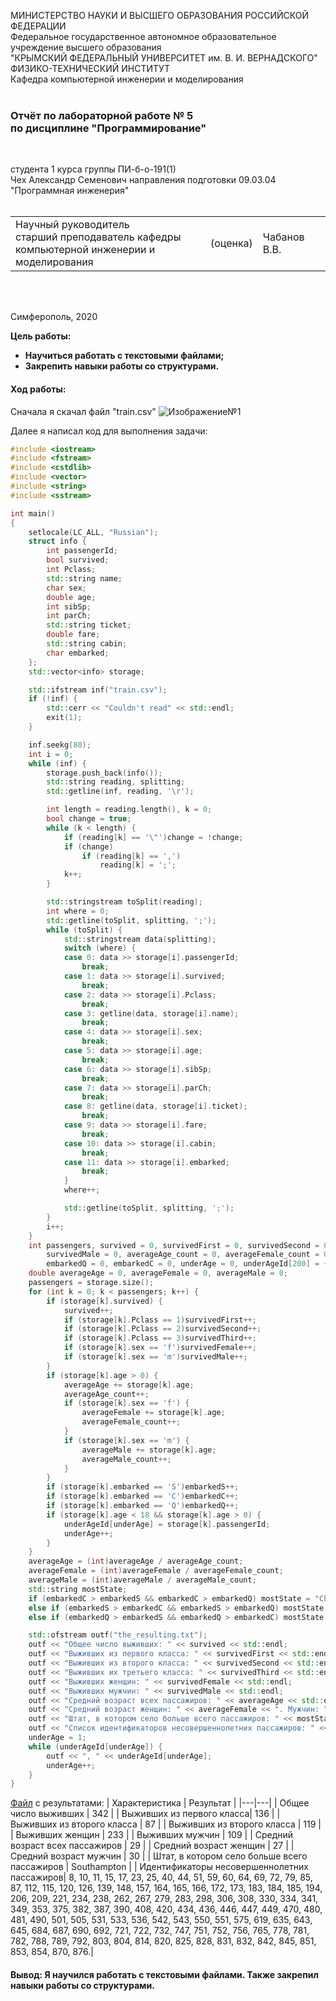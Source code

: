 МИНИСТЕРСТВО НАУКИ  И ВЫСШЕГО ОБРАЗОВАНИЯ РОССИЙСКОЙ ФЕДЕРАЦИИ  
Федеральное государственное автономное образовательное учреждение высшего образования  
"КРЫМСКИЙ ФЕДЕРАЛЬНЫЙ УНИВЕРСИТЕТ им. В. И. ВЕРНАДСКОГО"  
ФИЗИКО-ТЕХНИЧЕСКИЙ ИНСТИТУТ  
Кафедра компьютерной инженерии и моделирования
<br/><br/>

### Отчёт по лабораторной работе № 5<br/> по дисциплине "Программирование"
<br/>

студента 1 курса группы ПИ-б-о-191(1)  
Чех Александр Семенович 
направления подготовки 09.03.04 "Программная инженерия"  
<br/>

<table>
<tr><td>Научный руководитель<br/> старший преподаватель кафедры<br/> компьютерной инженерии и моделирования</td>
<td>(оценка)</td>
<td>Чабанов В.В.</td>
</tr>
</table>
<br/><br/>

Симферополь, 2020
 
 **Цель работы:**
 - **Научиться работать с текстовыми файлами;**
 - **Закрепить навыки работы со структурами.**
#### Ход работы:
Сначала я скачал файл "train.csv"
![Изображение№1](https://sun9-11.userapi.com/c857724/v857724499/1fce58/yNlK3-DsfNo.jpg "Рис.1")

Далее я написал код для выполнения задачи:


```c++
#include <iostream>
#include <fstream>
#include <cstdlib>
#include <vector>
#include <string>
#include <sstream>

int main()
{
	setlocale(LC_ALL, "Russian");
	struct info {
		int passengerId;
		bool survived;
		int Pclass;
		std::string name;
		char sex;
		double age;
		int sibSp;
		int parCh;
		std::string ticket;
		double fare;
		std::string cabin;
		char embarked;
	}; 
	std::vector<info> storage; 

	std::ifstream inf("train.csv");
	if (!inf) {
		std::cerr << "Couldn't read" << std::endl;
		exit(1);
	}

	inf.seekg(80); 
	int i = 0; 
	while (inf) {
		storage.push_back(info()); 
		std::string reading, splitting;
		std::getline(inf, reading, '\r'); 

		int length = reading.length(), k = 0; 
		bool change = true;
		while (k < length) {
			if (reading[k] == '\"')change = !change;
			if (change)
				if (reading[k] == ',')
					reading[k] = ';';
			k++;
		}

		std::stringstream toSplit(reading);
		int where = 0;
		std::getline(toSplit, splitting, ';'); 
		while (toSplit) {
			std::stringstream data(splitting);
			switch (where) { 
			case 0: data >> storage[i].passengerId;
				break;
			case 1: data >> storage[i].survived;
				break;
			case 2: data >> storage[i].Pclass;
				break;
			case 3: getline(data, storage[i].name);
				break;
			case 4: data >> storage[i].sex;
				break;
			case 5: data >> storage[i].age;
				break;
			case 6: data >> storage[i].sibSp;
				break;
			case 7: data >> storage[i].parCh;
				break;
			case 8: getline(data, storage[i].ticket);
				break;
			case 9: data >> storage[i].fare;
				break;
			case 10: data >> storage[i].cabin;
				break;
			case 11: data >> storage[i].embarked;
				break;
			}
			where++;

			std::getline(toSplit, splitting, ';');
		}
		i++; 
	}
	int passengers, survived = 0, survivedFirst = 0, survivedSecond = 0, survivedThird = 0, survivedFemale = 0,
		survivedMale = 0, averageAge_count = 0, averageFemale_count = 0, averageMale_count = 0, embarkedS = 0,
		embarkedQ = 0, embarkedC = 0, underAge = 0, underAgeId[200] = { 0 };
	double averageAge = 0, averageFemale = 0, averageMale = 0;
	passengers = storage.size();
	for (int k = 0; k < passengers; k++) {
		if (storage[k].survived) {
			survived++;
			if (storage[k].Pclass == 1)survivedFirst++;
			if (storage[k].Pclass == 2)survivedSecond++;
			if (storage[k].Pclass == 3)survivedThird++;
			if (storage[k].sex == 'f')survivedFemale++;
			if (storage[k].sex == 'm')survivedMale++;
		}
		if (storage[k].age > 0) {
			averageAge += storage[k].age;
			averageAge_count++;
			if (storage[k].sex == 'f') {
				averageFemale += storage[k].age;
				averageFemale_count++;
			}
			if (storage[k].sex == 'm') {
				averageMale += storage[k].age;
				averageMale_count++;
			}
		}
		if (storage[k].embarked == 'S')embarkedS++;
		if (storage[k].embarked == 'C')embarkedC++;
		if (storage[k].embarked == 'Q')embarkedQ++;
		if (storage[k].age < 18 && storage[k].age > 0) {
			underAgeId[underAge] = storage[k].passengerId;
			underAge++;
		}
	}
	averageAge = (int)averageAge / averageAge_count;
	averageFemale = (int)averageFemale / averageFemale_count;
	averageMale = (int)averageMale / averageMale_count;
	std::string mostState;
	if (embarkedC > embarkedS && embarkedC > embarkedQ) mostState = "Cherbourg";
	else if (embarkedS > embarkedC && embarkedS > embarkedQ) mostState = "Southampton";
	else if (embarkedQ > embarkedS && embarkedQ > embarkedC) mostState = "Queenstown";

	std::ofstream outf("the_resulting.txt");
	outf << "Общее число выживших: " << survived << std::endl;
	outf << "Выживших из первого класса: " << survivedFirst << std::endl;
	outf << "Выживших из второго класса: " << survivedSecond << std::endl;
	outf << "Выживших их третьего класса: " << survivedThird << std::endl;
	outf << "Выживших женщин: " << survivedFemale << std::endl;
	outf << "Выживших мужчин: " << survivedMale << std::endl;
	outf << "Средний возраст всех пассажиров: " << averageAge << std::endl;
	outf << "Средний возраст женщин: " << averageFemale << ". Мужчин: " << averageMale << std::endl;
	outf << "Штат, в котором село больше всего пассажиров: " << mostState << std::endl;
	outf << "Список идентификаторов несовершеннолетних пассажиров: " << underAgeId[0];
	underAge = 1;
	while (underAgeId[underAge]) {
		outf << ", " << underAgeId[underAge];
		underAge++;
	}
}
```
[Файл](the_resulting.txt) с результатами:
| Характеристика | Результат |
|---|---|
| Общее число выживших | 342 |
| Выживших из первого класса| 136 |
| Выживших из второго класса | 87 |
| Выживших из второго класса | 119 |
| Выживших женщин | 233 |
| Выживших мужчин | 109 |
| Средний возраст всех пассажиров | 29 |
| Средний возраст женщин | 27 |
| Средний возраст мужчин | 30 |
| Штат, в котором село больше всего пассажиров | Southampton |
| Идентификаторы несовершеннолетних пассажиров| 8, 10, 11, 15, 17, 23, 25, 40, 44, 51, 59, 60, 64, 69, 72, 79, 85, 87, 112, 115, 120, 126, 139, 148, 157, 164, 165, 166, 172, 173, 183, 184, 185, 194, 206, 209, 221, 234, 238, 262, 267, 279, 283, 298, 306, 308, 330, 334, 341, 349, 353, 375, 382, 387, 390, 408, 420, 434, 436, 446, 447, 449, 470, 480, 481, 490, 501, 505, 531, 533, 536, 542, 543, 550, 551, 575, 619, 635, 643, 645, 684, 687, 690, 692, 721, 722, 732, 747, 751, 752, 756, 765, 778, 781, 782, 788, 789, 792, 803, 804, 814, 820, 825, 828, 831, 832, 842, 845, 851, 853, 854, 870, 876.|

#### Вывод: Я научился работать с текстовыми файлами. Также закрепил навыки работы со структурами.